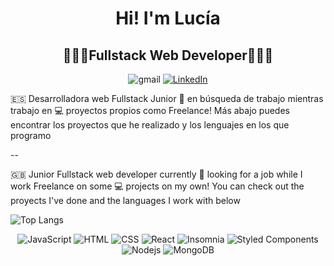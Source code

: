 <h1 align="center">Hi! I'm Lucía</h1>
<h2 align="center">👩🏻‍💻Fullstack Web Developer👩🏻‍💻</h1>
<p align="center"> <a href='mailto:sololucia17@gmail.com'></a> <img src="https://img.shields.io/badge/Gmail-D14836?style=for-the-badge&logo=gmail&logoColor=white" alt="gmail">
<a href="https://www.linkedin.com/in/luc%C3%ADa-mart%C3%ADnez-cer%C3%B3n-7326b2185/"><img src="https://img.shields.io/badge/LinkedIn-0077B5?style=for-the-badge&logo=linkedin&logoColor=white" alt="LinkedIn"></a></p>

<p> 🇪🇸 Desarrolladora web Fullstack Junior  🔭 en búsqueda de trabajo mientras trabajo en 💻 proyectos propios como Freelance! Más abajo puedes encontrar los proyectos que he realizado y los lenguajes en los que programo</p>
--
<p> 🇬🇧 Junior Fullstack web developer currently 🔭 looking for a job while I work Freelance on some 💻 projects on my own! You can check out the proyects I've done and the languages I work with below</p>


![Top Langs](https://github-readme-stats.vercel.app/api/top-langs/?username=lemonlux&layout=compact&theme=dark&hide_border=true)




<p align="center">
  <img src="https://img.shields.io/badge/JavaScript-%23F7DF1E.svg?style=flat-square&logo=javascript&logoColor=black" alt="JavaScript">
   <img src="https://img.shields.io/badge/HTML-%23E34F26.svg?style=flat-square&logo=html5&logoColor=white" alt="HTML">
  <img src="https://img.shields.io/badge/CSS-%231572B6.svg?style=flat-square&logo=css3&logoColor=white" alt="CSS">
  <img alt="React" src="https://img.shields.io/badge/-React-45b8d8?style=flat-square&logo=react&logoColor=white" />
  <img alt="Insomnia" src="https://img.shields.io/badge/-Insomnia-5849BE?style=flat-square&logo=insomnia&logoColor=white" />
  <img alt="Styled Components" src="https://img.shields.io/badge/-Styled_Components-db7092?style=flat-square&logo=styled-components&logoColor=white" />
    <img alt="Nodejs" src="https://img.shields.io/badge/-Nodejs-43853d?style=flat-square&logo=Node.js&logoColor=white" />
  <img alt="MongoDB" src="https://img.shields.io/badge/-MongoDB-13aa52?style=flat-square&logo=mongodb&logoColor=white" />

</p>


<!--
**lemonlux/lemonlux** is a ✨ _special_ ✨ repository because its `README.md` (this file) appears on your GitHub profile.

Here are some ideas to get you started:

- 🔭 I’m currently working on ...
- 🌱 I’m currently learning ...
- 👯 I’m looking to collaborate on ...
- 🤔 I’m looking for help with ...
- 💬 Ask me about ...
- 📫 How to reach me: ...
- 😄 Pronouns: ...
- ⚡ Fun fact: ...
-->
